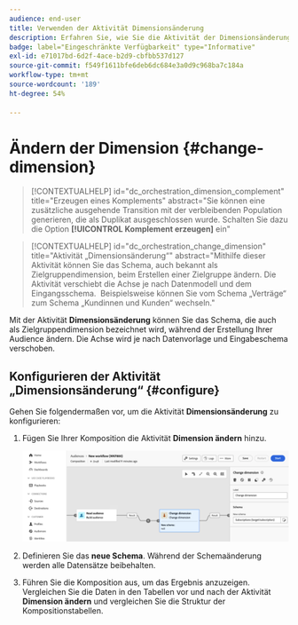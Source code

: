 ```yaml
---
audience: end-user
title: Verwenden der Aktivität Dimensionsänderung
description: Erfahren Sie, wie Sie die Aktivität der Dimensionsänderung verwenden
badge: label="Eingeschränkte Verfügbarkeit" type="Informative"
exl-id: e71017bd-6d2f-4ace-b2d9-cbfbb537d127
source-git-commit: f549f1611bfe6deb6dc684e3a0d9c968ba7c184a
workflow-type: tm+mt
source-wordcount: '189'
ht-degree: 54%

---
```


# Ändern der Dimension {#change-dimension}

>[!CONTEXTUALHELP]
>id="dc_orchestration_dimension_complement"
>title="Erzeugen eines Komplements"
>abstract="Sie können eine zusätzliche ausgehende Transition mit der verbleibenden Population generieren, die als Duplikat ausgeschlossen wurde. Schalten Sie dazu die Option **[!UICONTROL Komplement erzeugen]** ein"

>[!CONTEXTUALHELP]
>id="dc_orchestration_change_dimension"
>title="Aktivität „Dimensionsänderung“"
>abstract="Mithilfe dieser Aktivität können Sie das Schema, auch bekannt als Zielgruppendimension, beim Erstellen einer Zielgruppe ändern. Die Aktivität verschiebt die Achse je nach Datenmodell und dem Eingangsschema.  Beispielsweise können Sie vom Schema „Verträge“ zum Schema „Kundinnen und Kunden“ wechseln."

Mit der Aktivität **Dimensionsänderung** können Sie das Schema, die auch als Zielgruppendimension bezeichnet wird, während der Erstellung Ihrer Audience ändern. Die Achse wird je nach Datenvorlage und Eingabeschema verschoben.

## Konfigurieren der Aktivität „Dimensionsänderung“ {#configure}

Gehen Sie folgendermaßen vor, um die Aktivität **Dimensionsänderung** zu konfigurieren:

1. Fügen Sie Ihrer Komposition die Aktivität **Dimension ändern** hinzu.

   ![](../assets/change-dimension.png)

1. Definieren Sie das **neue Schema**. Während der Schemaänderung werden alle Datensätze beibehalten.

1. Führen Sie die Komposition aus, um das Ergebnis anzuzeigen. Vergleichen Sie die Daten in den Tabellen vor und nach der Aktivität **Dimension ändern** und vergleichen Sie die Struktur der Kompositionstabellen.

<!--
## Example {#example}

In this example, we want to send an SMS delivery to all the profiles who have made a purchase. To do this, we first use a **[!UICONTROL Build audience]** activity linked to a custom "Purchase" targeting dimension to target all purchases that occurred.

We then use a **[!UICONTROL Change dimension]** activity to switch the workflow targeting dimension to "Recipients". This allows us to be able to target the recipients who match the query.
-->

